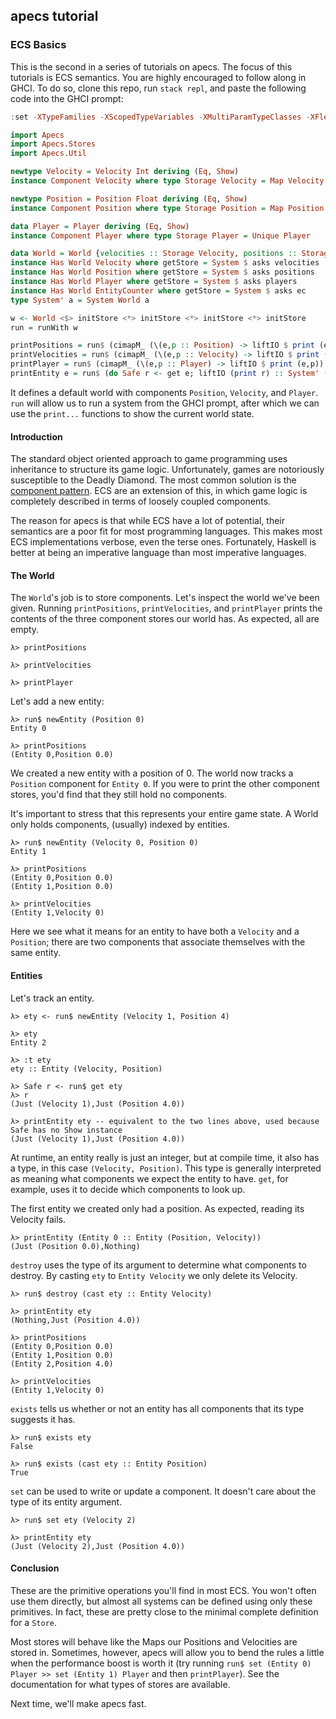 ## apecs tutorial
### ECS Basics

This is the second in a series of tutorials on apecs.
The focus of this tutorials is ECS semantics.
You are highly encouraged to follow along in GHCI.
To do so, clone this repo, run `stack repl`, and paste the following code into the GHCI prompt:
```haskell
:set -XTypeFamilies -XScopedTypeVariables -XMultiParamTypeClasses -XFlexibleContexts -XFlexibleInstances

import Apecs
import Apecs.Stores
import Apecs.Util

newtype Velocity = Velocity Int deriving (Eq, Show)
instance Component Velocity where type Storage Velocity = Map Velocity

newtype Position = Position Float deriving (Eq, Show)
instance Component Position where type Storage Position = Map Position

data Player = Player deriving (Eq, Show)
instance Component Player where type Storage Player = Unique Player

data World = World {velocities :: Storage Velocity, positions :: Storage Position, players :: Storage Player, ec :: Storage EntityCounter}
instance Has World Velocity where getStore = System $ asks velocities
instance Has World Position where getStore = System $ asks positions
instance Has World Player where getStore = System $ asks players
instance Has World EntityCounter where getStore = System $ asks ec
type System' a = System World a

w <- World <$> initStore <*> initStore <*> initStore <*> initStore
run = runWith w

printPositions = run$ (cimapM_ (\(e,p :: Position) -> liftIO $ print (e,p)) :: System' ())
printVelocities = run$ (cimapM_ (\(e,p :: Velocity) -> liftIO $ print (e,p)) :: System' ())
printPlayer = run$ (cimapM_ (\(e,p :: Player) -> liftIO $ print (e,p)) :: System' ())
printEntity e = run$ (do Safe r <- get e; liftIO (print r) :: System' ())

```
It defines a default world with components `Position`, `Velocity`, and `Player`.
`run` will allow us to run a system from the GHCI prompt, after which we can use the `print...` functions to show the current world state.

#### Introduction
The standard object oriented approach to game programming uses inheritance to structure its game logic.
Unfortunately, games are notoriously susceptible to the Deadly Diamond.
The most common solution is the [component pattern](http://gameprogrammingpatterns.com/component.html).
ECS are an extension of this, in which game logic is completely described in terms of loosely coupled components.

The reason for apecs is that while ECS have a lot of potential, their semantics are a poor fit for most programming languages.
This makes most ECS implementations verbose, even the terse ones.
Fortunately, Haskell is better at being an imperative language than most imperative languages.

#### The World
The `World`'s job is to store components.
Let's inspect the world we've been given.
Running `printPositions`, `printVelocities`, and `printPlayer` prints the contents of the three component stores our world has.
As expected, all are empty.
```
λ> printPositions

λ> printVelocities

λ> printPlayer

```

Let's add a new entity:
```
λ> run$ newEntity (Position 0)
Entity 0

λ> printPositions
(Entity 0,Position 0.0)
```
We created a new entity with a position of 0.
The world now tracks a `Position` component for `Entity 0`.
If you were to print the other component stores, you'd find that they still hold no components.

It's important to stress that this represents your entire game state.
A World only holds components, (usually) indexed by entities.

```
λ> run$ newEntity (Velocity 0, Position 0)
Entity 1

λ> printPositions
(Entity 0,Position 0.0)
(Entity 1,Position 0.0)

λ> printVelocities
(Entity 1,Velocity 0)
```
Here we see what it means for an entity to have both a `Velocity` and a `Position`;
there are two components that associate themselves with the same entity.

#### Entities
Let's track an entity.
```
λ> ety <- run$ newEntity (Velocity 1, Position 4)

λ> ety
Entity 2

λ> :t ety
ety :: Entity (Velocity, Position)

λ> Safe r <- run$ get ety
λ> r
(Just (Velocity 1),Just (Position 4.0))

λ> printEntity ety -- equivalent to the two lines above, used because Safe has no Show instance
(Just (Velocity 1),Just (Position 4.0))
```
At runtime, an entity really is just an integer, but at compile time, it also has a type, in this case `(Velocity, Position)`.
This type is generally interpreted as meaning what components we expect the entity to have.
`get`, for example, uses it to decide which components to look up.

The first entity we created only had a position.
As expected, reading its Velocity fails.
```
λ> printEntity (Entity 0 :: Entity (Position, Velocity))
(Just (Position 0.0),Nothing)
```

`destroy` uses the type of its argument to determine what components to destroy.
By casting `ety` to `Entity Velocity` we only delete its Velocity.
```
λ> run$ destroy (cast ety :: Entity Velocity)

λ> printEntity ety
(Nothing,Just (Position 4.0))

λ> printPositions
(Entity 0,Position 0.0)
(Entity 1,Position 0.0)
(Entity 2,Position 4.0)

λ> printVelocities
(Entity 1,Velocity 0)
```

`exists` tells us whether or not an entity has all components that its type suggests it has.
```
λ> run$ exists ety
False

λ> run$ exists (cast ety :: Entity Position)
True
```

`set` can be used to write or update a component.
It doesn't care about the type of its entity argument.
```
λ> run$ set ety (Velocity 2)

λ> printEntity ety
(Just (Velocity 2),Just (Position 4.0))
```

#### Conclusion
These are the primitive operations you'll find in most ECS.
You won't often use them directly, but almost all systems can be defined using only these primitives.
In fact, these are pretty close to the minimal complete definition for a `Store`.

Most stores will behave like the Maps our Positions and Velocities are stored in.
Sometimes, however, apecs will allow you to bend the rules a little when the performance boost is worth it  (try running `run$ set (Entity 0) Player >> set (Entity 1) Player` and then `printPlayer`).
See the documentation for what types of stores are available.

Next time, we'll make apecs fast.
